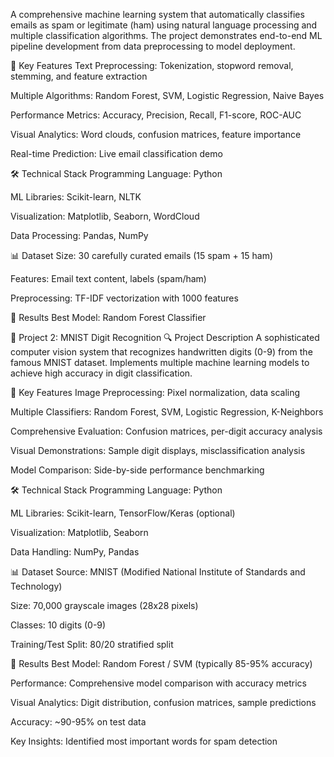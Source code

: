 A comprehensive machine learning system that automatically classifies emails as spam or legitimate (ham) using natural language processing and multiple classification algorithms. The project demonstrates end-to-end ML pipeline development from data preprocessing to model deployment.

🎯 Key Features
Text Preprocessing: Tokenization, stopword removal, stemming, and feature extraction

Multiple Algorithms: Random Forest, SVM, Logistic Regression, Naive Bayes

Performance Metrics: Accuracy, Precision, Recall, F1-score, ROC-AUC

Visual Analytics: Word clouds, confusion matrices, feature importance

Real-time Prediction: Live email classification demo

🛠️ Technical Stack
Programming Language: Python

ML Libraries: Scikit-learn, NLTK

Visualization: Matplotlib, Seaborn, WordCloud

Data Processing: Pandas, NumPy

📊 Dataset
Size: 30 carefully curated emails (15 spam + 15 ham)

Features: Email text content, labels (spam/ham)

Preprocessing: TF-IDF vectorization with 1000 features

🚀 Results
Best Model: Random Forest Classifier


🔢 Project 2: MNIST Digit Recognition
🔍 Project Description
A sophisticated computer vision system that recognizes handwritten digits (0-9) from the famous MNIST dataset. Implements multiple machine learning models to achieve high accuracy in digit classification.

🎯 Key Features
Image Preprocessing: Pixel normalization, data scaling

Multiple Classifiers: Random Forest, SVM, Logistic Regression, K-Neighbors

Comprehensive Evaluation: Confusion matrices, per-digit accuracy analysis

Visual Demonstrations: Sample digit displays, misclassification analysis

Model Comparison: Side-by-side performance benchmarking

🛠️ Technical Stack
Programming Language: Python

ML Libraries: Scikit-learn, TensorFlow/Keras (optional)

Visualization: Matplotlib, Seaborn

Data Handling: NumPy, Pandas

📊 Dataset
Source: MNIST (Modified National Institute of Standards and Technology)

Size: 70,000 grayscale images (28x28 pixels)

Classes: 10 digits (0-9)

Training/Test Split: 80/20 stratified split

🚀 Results
Best Model: Random Forest / SVM (typically 85-95% accuracy)

Performance: Comprehensive model comparison with accuracy metrics

Visual Analytics: Digit distribution, confusion matrices, sample predictions

Accuracy: ~90-95% on test data

Key Insights: Identified most important words for spam detection


